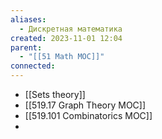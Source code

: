 ```yaml
---
aliases:
  - Дискретная математика
created: 2023-11-01 12:04
parent:
  - "[[51 Math MOC]]"
connected:
---
```

- [[Sets theory]]
- [[519.17 Graph Theory MOC]]
- [[519.101 Combinatorics MOC]]
- 